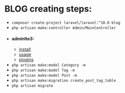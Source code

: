 # BLOG creating steps:
- `composer create-project laravel/laravel:^10.0 blog`
- `php artisan make:controller Admin/MainController`
- #### adminlte3:
  - [install](https://github.com/jeroennoten/Laravel-AdminLTE/wiki/Installation)
  - [usage](https://github.com/jeroennoten/Laravel-AdminLTE/wiki/Usage)
  - [plugins](https://github.com/jeroennoten/Laravel-AdminLTE/wiki/Plugins-Configuration)
- `php artisan make:model Category -m`
- `php artisan make:model Tag -m`
- `php artisan make:model Post -m`
- `php artisan make:migration create_post_tag_table`
- `php artisan migrate` 